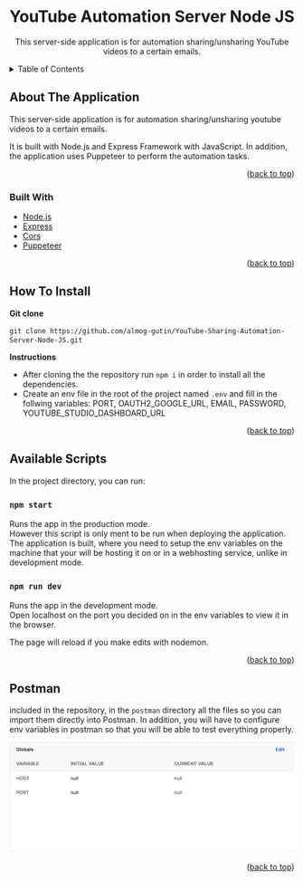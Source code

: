 <div id="top"></div>

<h1 align="center">YouTube Automation Server Node JS</h1>

<div align="center">
  <p align="center">
    This server-side application is for automation sharing/unsharing YouTube videos to a certain emails. 
  </p>
</div>

<!-- TABLE OF CONTENTS -->
<details>
  <summary>Table of Contents</summary>
  <ol>
    <li>
      <a href="#about-the-application">About The Application</a>
      <ul>
        <li><a href="#built-with">Built With</a></li>
      </ul>
    </li>
    <li><a href="#how-to-install">How To Install</a></li>
    <li><a href="#available-scripts">Available Scripts</a></li>
    <li><a href="#postman">Postman</a></li>
  </ol>
</details>

<!-- ABOUT THE APPLICATION -->

## About The Application

This server-side application is for automation sharing/unsharing youtube videos to a certain emails.

It is built with Node.js and Express Framework with JavaScript. In addition, the application uses Puppeteer to perform the automation tasks.

<p align="right">(<a href="#top">back to top</a>)</p>

### Built With

-   [Node.js](https://nodejs.org/en/)
-   [Express](https://expressjs.com/)
-   [Cors](https://www.npmjs.com/package/cors)
-   [Puppeteer](https://pptr.dev/)

<p align="right">(<a href="#top">back to top</a>)</p>

<!-- INSTALLATION INSTRUCTIONS -->

## How To Install

**Git clone**

```
git clone https://github.com/almog-gutin/YouTube-Sharing-Automation-Server-Node-JS.git
```

**Instructions**

-   After cloning the the repository run `npm i` in order to install all the dependencies.
-   Create an env file in the root of the project named `.env` and fill in the follwing variables: PORT, OAUTH2_GOOGLE_URL, EMAIL, PASSWORD, YOUTUBE_STUDIO_DASHBOARD_URL

<p align="right">(<a href="#top">back to top</a>)</p>

<!--  AVAILABLE SCRIPTS -->

## Available Scripts

In the project directory, you can run:

### `npm start`

Runs the app in the production mode.\
However this script is only ment to be run when deploying the application. The application is built, where you need to setup the env variables on the machine that your will be hosting it on or in a webhosting service, unlike in development mode.

### `npm run dev`

Runs the app in the development mode.\
Open localhost on the port you decided on in the env variables to view it in the browser.

The page will reload if you make edits with nodemon.

<p align="right">(<a href="#top">back to top</a>)</p>

<!-- POSTMAN -->

## Postman

included in the repository, in the `postman` directory all the files so you can import them directly into Postman. In addition, you will have to configure env variables in postman so that you will be able to test everything properly.

<div align="center">
  <img src="./assets/postman-global-env-variables.png" alt="Postman global env variables."/>
</div>

<p align="right">(<a href="#top">back to top</a>)</p>
